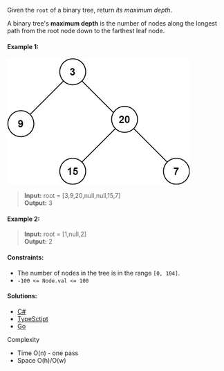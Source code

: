 Given the `root` of a binary tree, return _its maximum depth_.

A binary tree's **maximum depth** is the number of nodes along the longest path from the root node down to the farthest leaf node.

#### Example 1:

![Example 1](/binary-tree-general/maximum-depth-of-binary-tree//img/image.png)

> **Input:** root = [3,9,20,null,null,15,7]  
> **Output:** 3

#### Example 2:

> **Input:** root = [1,null,2]  
> **Output:** 2
 

#### Constraints:

- The number of nodes in the tree is in the range `[0, 104]`.
- `-100 <= Node.val <= 100`

 #### Solutions:

 - [C#](/binary-tree-general/maximum-depth-of-binary-tree/maximum-depth-of-binary-tree.cs)
 - [TypeSctipt](/binary-tree-general/maximum-depth-of-binary-tree/maximum-depth-of-binary-tree.ts)
 - [Go](/binary-tree-general/maximum-depth-of-binary-tree/maximum-depth-of-binary-tree.go)

Complexity
- Time O(n) - one pass
- Space O(h)/O(w)